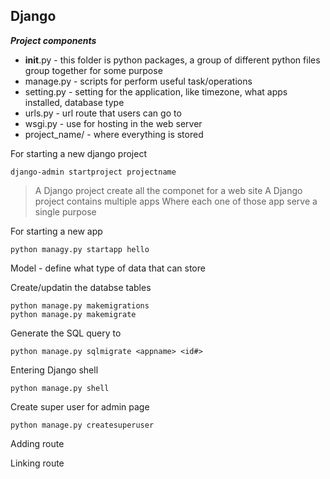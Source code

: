 ## Django 


***Project components***
- __init__.py - this folder is python packages, a group of different python files group together for some purpose
- manage.py - scripts for perform useful task/operations
- setting.py - setting for the application, like timezone, what apps installed, database type 
- urls.py - url route that users can go to 
- wsgi.py - use for hosting in the web server
- project_name/ - where everything is stored 


For starting a new django project
~~~
django-admin startproject projectname
~~~

> A Django project create all the componet for a web site
> A Django project contains multiple apps
> Where each one of those app serve a single purpose

For starting a new app 
~~~
python managy.py startapp hello 
~~~


Model - define what type of data that can store 


Create/updatin the databse tables
~~~
python manage.py makemigrations
python manage.py makemigrate
~~~


Generate the SQL query to
~~~
python manage.py sqlmigrate <appname> <id#>
~~~


Entering Django shell 
~~~
python manage.py shell
~~~

Create super user for admin page
~~~
python manage.py createsuperuser
~~~


Adding route

Linking route





























